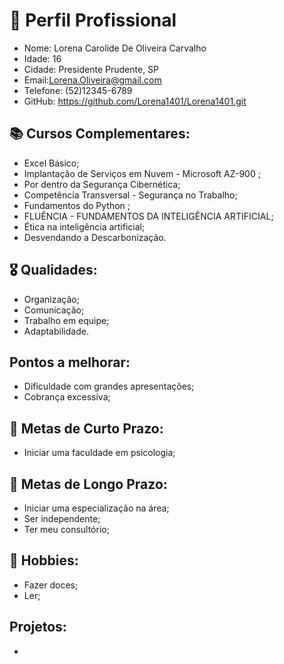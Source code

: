 # 📄 Perfil Profissional
* Nome: Lorena Carolide De Oliveira Carvalho
* Idade: 16
* Cidade: Presidente Prudente, SP
* Email:Lorena.Oliveira@gmail.com
* Telefone: (52)12345-6789
* GitHub: https://github.com/Lorena1401/Lorena1401.git

## 📚 Cursos Complementares:
* Excel Básico;
* Implantação de Serviços em Nuvem - Microsoft AZ-900 ;
* Por dentro da Segurança Cibernética;
* Competência Transversal - Segurança no Trabalho;
* Fundamentos do Python ;
* FLUÊNCIA - FUNDAMENTOS DA INTELIGÊNCIA ARTIFICIAL;
* Ética na inteligência artificial;
* Desvendando a Descarbonização.

## 🎖 Qualidades:
* Organização;
* Comunicação;
* Trabalho em equipe;
* Adaptabilidade.

## Pontos a melhorar:
* Dificuldade com grandes apresentações;
* Cobrança excessiva;

## 🎯 Metas de Curto Prazo:
* Iniciar uma faculdade em psicologia;

## 🎯 Metas de Longo Prazo:
* Iniciar uma especialização na área;
* Ser independente;
* Ter meu consultório;

## 🎨 Hobbies:
* Fazer doces;
* Ler;
## Projetos:
*
